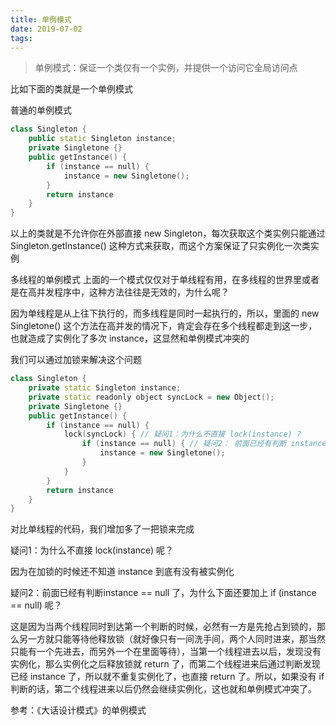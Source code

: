 ```yaml
---
title: 单例模式
date: 2019-07-02
tags:
---
```


> 单例模式：保证一个类仅有一个实例，并提供一个访问它全局访问点

比如下面的类就是一个单例模式

普通的单例模式
```c++
class Singleton {
    public static Singleton instance;
    private Singletone {}
    public getInstance() {
        if (instance == null) {
            instance = new Singletone();
        }
        return instance
    }
}
```
以上的类就是不允许你在外部直接 new Singleton，每次获取这个类实例只能通过 Singleton.getInstance() 这种方式来获取，而这个方案保证了只实例化一次类实例

多线程的单例模式
上面的一个模式仅仅对于单线程有用，在多线程的世界里或者是在高并发程序中，这种方法往往是无效的，为什么呢？

因为单线程是从上往下执行的，而多线程是同时一起执行的，所以，里面的 new Singletone() 这个方法在高并发的情况下，肯定会存在多个线程都走到这一步，也就造成了实例化了多次 instance，这显然和单例模式冲突的

我们可以通过加锁来解决这个问题
```c++
class Singleton {
    private static Singleton instance;
    private static readonly object syncLock = new Object();
    private Singletone {}
    public getInstance() {
        if (instance == null) {
            lock(syncLock) { // 疑问1：为什么不直接 lock(instance) ?
                if (instance == null) { // 疑问2： 前面已经有判断 instance == null 了，为什么这里还要判断呢？
                    instance = new Singletone();
                }
            }
        }
        return instance
    }
}
```
对比单线程的代码，我们增加多了一把锁来完成

疑问1：为什么不直接 lock(instance) 呢？

因为在加锁的时候还不知道 instance 到底有没有被实例化

疑问2：前面已经有判断instance == null 了，为什么下面还要加上 if (instance == null) 呢？

这是因为当两个线程同时到达第一个判断的时候，必然有一方是先抢占到锁的，那么另一方就只能等待他释放锁（就好像只有一间洗手间，两个人同时进来，那当然只能有一个先进去，而另外一个在里面等待），当第一个线程进去以后，发现没有实例化，那么实例化之后释放锁就 return 了，而第二个线程进来后通过判断发现已经 instance 了，所以就不重复实例化了，也直接 return 了。所以，如果没有 if 判断的话，第二个线程进来以后仍然会继续实例化，这也就和单例模式冲突了。

参考：《大话设计模式》的单例模式